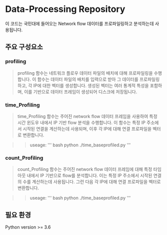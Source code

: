 # Data-Processing Repository

이 코드는 국민대에 들어오는 Network flow 데이터를 프로파일링하고 분석하는데 사용됩니다.

## 주요 구성요소

### profiling
> profiling 함수는 네트워크 플로우 데이터 파일의 배치에 대해 프로파일링을 수행합니다. 이 함수는 데이터 파일의 배치를 입력으로 받아 그 데이터를 프로파일링하고, 각 IP에 대한 벡터를 생성합니다. 생성된 벡터는 여러 통계적 특성을 포함하 
> 며, 이를 기반으로 데이터 프레임이 생성되어 디스크에 저장됩니다.


### time_Profiling
> time_Profiling 함수는 주어진 network flow 데이터 프레임을 사용하여 특정 시간 윈도우 내에서 IP 기반 flow 분석을 수행합니다. 이 함수는 특정 IP 주소에서 시작된 연결을 계산하는데 사용되며, 
> 이후 각 IP에 대해 연결 프로파일을 벡터로 변환합니다.

>   >  useage: 
''' bash
python ./time_baseprofiled.py
'''

### count_Profiling
> count_Profiling 함수는 주어진 network flow 데이터 프레임에 대해 특정 타임아웃 내에서 IP 기반으로 flow를 분석합니다. 이는 특정 IP 주소에서 시작된 연결의 수를 계산하는데 사용됩니다. 그런 다음 각 IP에 대해 연결 프로파일을 
> 벡터로 변환합니다.

>   >  useage: 
''' bash
python ./time_baseprofiled.py
'''

## 필요 환경
Python version >= 3.6
